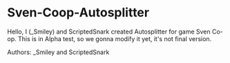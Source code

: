 # Sven-Coop-Autosplitter

Hello, I (_Smiley) and ScriptedSnark created Autosplitter for game Sven Co-op. This is in Alpha test, so we gonna modify it yet, it's not final version.

Authors:
_Smiley and ScriptedSnark
